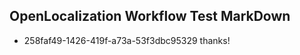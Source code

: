## OpenLocalization Workflow Test MarkDown
* 258faf49-1426-419f-a73a-53f3dbc95329 thanks!

<!--HONumber=Jul16_HO5-->


